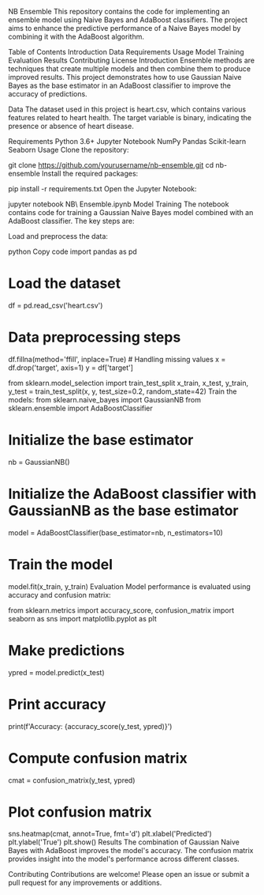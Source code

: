 NB Ensemble
This repository contains the code for implementing an ensemble model using Naive Bayes and AdaBoost classifiers. The project aims to enhance the predictive performance of a Naive Bayes model by combining it with the AdaBoost algorithm.

Table of Contents
Introduction
Data
Requirements
Usage
Model Training
Evaluation
Results
Contributing
License
Introduction
Ensemble methods are techniques that create multiple models and then combine them to produce improved results. This project demonstrates how to use Gaussian Naive Bayes as the base estimator in an AdaBoost classifier to improve the accuracy of predictions.

Data
The dataset used in this project is heart.csv, which contains various features related to heart health. The target variable is binary, indicating the presence or absence of heart disease.

Requirements
Python 3.6+
Jupyter Notebook
NumPy
Pandas
Scikit-learn
Seaborn
Usage
Clone the repository:

git clone https://github.com/yourusername/nb-ensemble.git
cd nb-ensemble
Install the required packages:

pip install -r requirements.txt
Open the Jupyter Notebook:

jupyter notebook NB\ Ensemble.ipynb
Model Training
The notebook contains code for training a Gaussian Naive Bayes model combined with an AdaBoost classifier. The key steps are:

Load and preprocess the data:

python
Copy code
import pandas as pd

# Load the dataset
df = pd.read_csv('heart.csv')

# Data preprocessing steps
df.fillna(method='ffill', inplace=True)  # Handling missing values
x = df.drop('target', axis=1)
y = df['target']

from sklearn.model_selection import train_test_split
x_train, x_test, y_train, y_test = train_test_split(x, y, test_size=0.2, random_state=42)
Train the models:
from sklearn.naive_bayes import GaussianNB
from sklearn.ensemble import AdaBoostClassifier

# Initialize the base estimator
nb = GaussianNB()

# Initialize the AdaBoost classifier with GaussianNB as the base estimator
model = AdaBoostClassifier(base_estimator=nb, n_estimators=10)

# Train the model
model.fit(x_train, y_train)
Evaluation
Model performance is evaluated using accuracy and confusion matrix:

from sklearn.metrics import accuracy_score, confusion_matrix
import seaborn as sns
import matplotlib.pyplot as plt

# Make predictions
ypred = model.predict(x_test)

# Print accuracy
print(f'Accuracy: {accuracy_score(y_test, ypred)}')

# Compute confusion matrix
cmat = confusion_matrix(y_test, ypred)

# Plot confusion matrix
sns.heatmap(cmat, annot=True, fmt='d')
plt.xlabel('Predicted')
plt.ylabel('True')
plt.show()
Results
The combination of Gaussian Naive Bayes with AdaBoost improves the model's accuracy. The confusion matrix provides insight into the model's performance across different classes.

Contributing
Contributions are welcome! Please open an issue or submit a pull request for any improvements or additions.
